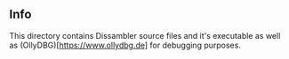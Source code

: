 ## Info 

This directory contains Dissambler source files and it's executable as well as 
(OllyDBG)[https://www.ollydbg.de] for debugging purposes.
